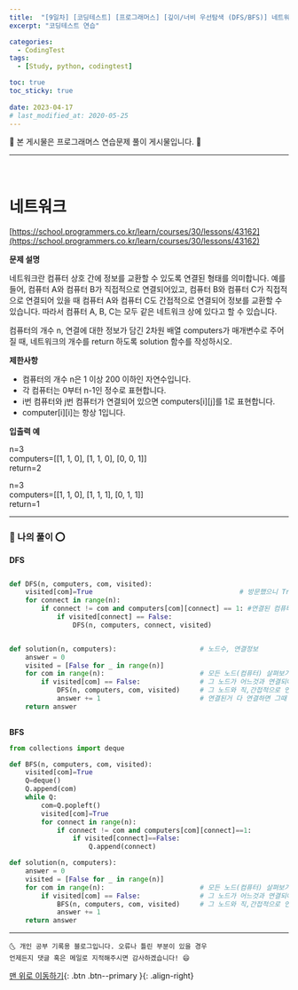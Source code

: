 ```yaml
---
title:  "[9일차] [코딩테스트] [프로그래머스] [깊이/너비 우선탐색 (DFS/BFS)] 네트워크" 
excerpt: "코딩테스트 연습"

categories:
  - CodingTest
tags:
  - [Study, python, codingtest]

toc: true
toc_sticky: true
 
date: 2023-04-17
# last_modified_at: 2020-05-25
---
```


🎀 본 게시물은 프로그래머스 연습문제 풀이 게시물입니다. 🎀 

---
<br>

# 네트워크

[https://school.programmers.co.kr/learn/courses/30/lessons/43162](https://school.programmers.co.kr/learn/courses/30/lessons/43162)

__문제 설명__

네트워크란 컴퓨터 상호 간에 정보를 교환할 수 있도록 연결된 형태를 의미합니다. 예를 들어, 컴퓨터 A와 컴퓨터 B가 직접적으로 연결되어있고, 컴퓨터 B와 컴퓨터 C가 직접적으로 연결되어 있을 때 컴퓨터 A와 컴퓨터 C도 간접적으로 연결되어 정보를 교환할 수 있습니다. 따라서 컴퓨터 A, B, C는 모두 같은 네트워크 상에 있다고 할 수 있습니다.

컴퓨터의 개수 n, 연결에 대한 정보가 담긴 2차원 배열 computers가 매개변수로 주어질 때, 네트워크의 개수를 return 하도록 solution 함수를 작성하시오.

__제한사항__

+ 컴퓨터의 개수 n은 1 이상 200 이하인 자연수입니다.
+ 각 컴퓨터는 0부터 n-1인 정수로 표현합니다.
+ i번 컴퓨터와 j번 컴퓨터가 연결되어 있으면 computers[i][j]를 1로 표현합니다.
+ computer[i][i]는 항상 1입니다.

__입출력 예__

n=3                                         <br>
computers=[[1, 1, 0], [1, 1, 0], [0, 0, 1]] <br>
return=2                                    <br>

n=3                                         <br>
computers=[[1, 1, 0], [1, 1, 1], [0, 1, 1]] <br>
return=1                                    <br>

---

### 🚀 나의 풀이 ⭕

__DFS__

```python

def DFS(n, computers, com, visited):
    visited[com]=True                                     # 방문했으니 True
    for connect in range(n):
        if connect != com and computers[com][connect] == 1: #연결된 컴퓨터
            if visited[connect] == False:
                DFS(n, computers, connect, visited)


def solution(n, computers):                     # 노드수, 연결정보
    answer = 0
    visited = [False for _ in range(n)]
    for com in range(n):                        # 모든 노드(컴퓨터) 살펴보기
        if visited[com] == False:               # 그 노드가 어느것과 연결되어 있지 않다면
            DFS(n, computers, com, visited)     # 그 노드와 직,간접적으로 연결되어있는것을 DFS로 찾아보자
            answer += 1                         # 연결된거 다 연결하면 그때 하다로 연결 더해주고 
    return answer
    
```

__BFS__

```python
from collections import deque

def BFS(n, computers, com, visited):
    visited[com]=True
    Q=deque()
    Q.append(com)
    while Q:
        com=Q.popleft()
        visited[com]=True 
        for connect in range(n):
            if connect != com and computers[com][connect]==1:
                if visited[connect]==False:
                    Q.append(connect)

def solution(n, computers):
    answer = 0
    visited = [False for _ in range(n)]
    for com in range(n):                        # 모든 노드(컴퓨터) 살펴보기
        if visited[com] == False:               # 그 노드가 어느것과 연결되어 있지 않다면
            BFS(n, computers, com, visited)     # 그 노드와 직,간접적으로 연결되어있는것을 BFS로 찾아보자
            answer += 1
    return answer

```


***
    🌜 개인 공부 기록용 블로그입니다. 오류나 틀린 부분이 있을 경우 
    언제든지 댓글 혹은 메일로 지적해주시면 감사하겠습니다! 😄

[맨 위로 이동하기](#){: .btn .btn--primary }{: .align-right}